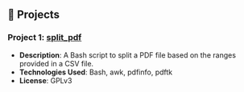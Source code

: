 ## 📁 Projects
### Project 1: [split_pdf](https://github.com/pjfsu/split_pdf)
- **Description**: A Bash script to split a PDF file based on the ranges provided in a CSV file.
- **Technologies Used**: Bash, awk, pdfinfo, pdftk
- **License**: GPLv3
